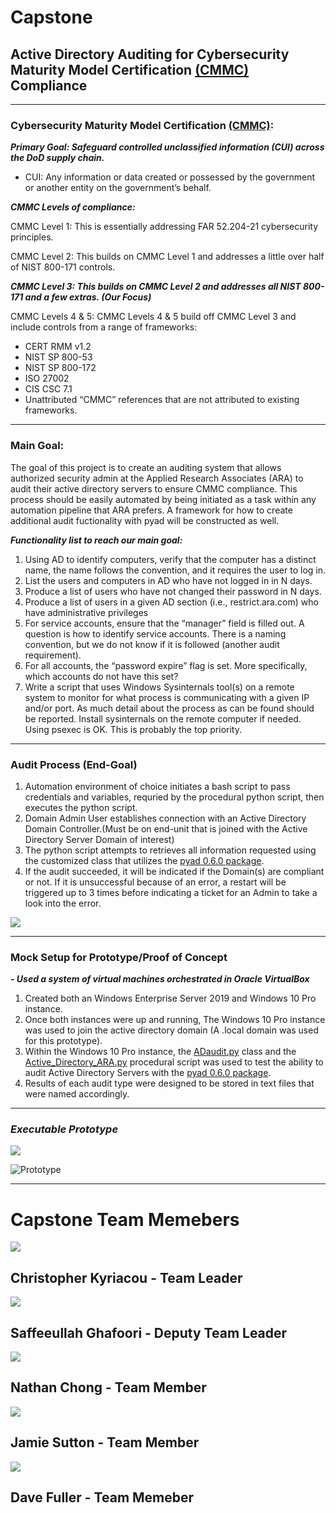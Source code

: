 # Capstone
## **Active Directory Auditing for Cybersecurity Maturity Model Certification [(CMMC)](https://www.cmmc-compliance.com/) Compliance**

_________________________________________________________________________________________________________________________________________________________________________________

### **Cybersecurity Maturity Model Certification [(CMMC)](https://www.cmmc-compliance.com/):**

***Primary Goal: Safeguard controlled unclassified information (CUI) across the DoD supply chain.***

- CUI: Any information or data created or possessed by the government or another entity on the government’s behalf.
  
***CMMC Levels of compliance:***

CMMC Level 1: This is essentially addressing FAR 52.204-21 cybersecurity principles.

CMMC Level 2: This builds on CMMC Level 1 and addresses a little over half of NIST 800-171 controls.

***CMMC Level 3: This builds on CMMC Level 2 and addresses all NIST 800-171 and a few extras. (Our Focus)***

CMMC Levels 4 & 5: CMMC Levels 4 & 5 build off CMMC Level 3 and include controls from a range of frameworks:
- CERT RMM v1.2
- NIST SP 800-53
- NIST SP 800-172
- ISO 27002
- CIS CSC 7.1
- Unattributed “CMMC” references that are not attributed to existing frameworks.

_________________________________________________________________________________________________________________________________________________________________________________

### **Main Goal:**

The goal of this project is to create an auditing system that allows authorized security admin at the Applied Research Associates (ARA) 
to audit their active directory servers to ensure CMMC compliance. This process should be easily automated by being initiated as a task within any automation pipeline
that ARA prefers. A framework for how to create additional audit fuctionality with pyad will be constructed as well.

***Functionality list to reach our main goal:***
1. Using AD to identify computers, verify that the computer has a distinct name, the name follows the convention, and it requires the user to log in.
2. List the users and computers in AD who have not logged in in N days.
3. Produce a list of users who have not changed their password in N days.
4. Produce a list of users in a given AD section (i.e., restrict.ara.com) who have administrative privileges
5. For service accounts, ensure that the “manager” field is filled out.  A question is how to identify service accounts.  There is a naming convention, but we do not know if it is followed (another audit requirement).
6. For all accounts, the “password expire” flag is set.  More specifically, which accounts do not have this set?
7. Write a script that uses Windows Sysinternals tool(s) on a remote system to monitor for what process is communicating with a given IP and/or port.  As much detail about the process as can be found should be reported.  Install sysinternals on the remote computer if needed.  Using psexec is OK.  This is probably the top priority.

_________________________________________________________________________________________________________________________________________________________________________________

### **Audit Process (End-Goal)**

1. Automation environment of choice initiates a bash script to pass credentials and variables, requried by the procedural python script, then executes the python script.
2. Domain Admin User establishes connection with an Active Directory Domain Controller.(Must be on end-unit that is joined with the Active Directory Server Domain of interest)
3. The python script attempts to retrieves all information requested using the customized class that utilizes the [pyad 0.6.0 package](https://pypi.org/project/pyad/).
4. If the audit succeeded, it will be indicated if the Domain(s) are compliant or not. If it is unsuccessful because of an error, a restart will be triggered up to 3 times before indicating a ticket for an Admin to take a look into the error. 

![](Diagrams/Audit_Process_1.png)

________________________________________________________________________________________________________________________________________________________________________________

### **Mock Setup for Prototype/Proof of Concept**

***- Used a system of virtual machines orchestrated in Oracle VirtualBox***
1. Created both an Windows Enterprise Server 2019 and Windows 10 Pro instance.
2. Once both instances were up and running, The Windows 10 Pro instance was used to join the active directory domain (A .local domain was used for this prototype).
3. Within the Windows 10 Pro instance, the [ADaudit.py](Scripts/ADaudit.py) class and the [Active_Directory_ARA.py](Scripts/Active_Directory_ARA.py) procedural script was used to test the ability to audit Active Directory Servers with the [pyad 0.6.0 package](https://pypi.org/project/pyad/).
4. Results of each audit type were designed to be stored in text files that were named accordingly.

_________________________________________________________________________________________________________________________________________________________________________________

### ***Executable Prototype***

![](Photos_Gifs/PC_to_AD.png)

![Prototype](Photos_Gifs/pyad_proof_of_concept_2.gif)

_________________________________________________________________________________________________________________________________________________________________________________

# Capstone Team Memebers #

![](Photos_Gifs/Christopher_Kyriacou.PNG)

## Christopher Kyriacou - Team Leader ##



![](Photos_Gifs/Saffee_Ghafoori.PNG)

## Saffeeullah Ghafoori - Deputy Team Leader ##



![](Photos_Gifs/Nathan_Chong.PNG)

## Nathan Chong - Team Member ##



![](Photos_Gifs/Jamie_Sutton.PNG)

## Jamie Sutton - Team Member ##



![](Photos_Gifs/Dave_Fuller.PNG)

## Dave Fuller - Team Memeber ##
